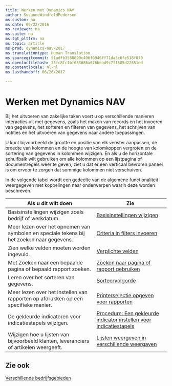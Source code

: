 ```yaml
---
title: Werken met Dynamics NAV
author: SusanneWindfeldPedersen
ms.custom: na
ms.date: 09/22/2016
ms.reviewer: na
ms.suite: na
ms.tgt_pltfrm: na
ms.topic: article
ms-prod: dynamics-nav-2017
ms.translationtype: Human Translation
ms.sourcegitcommit: 51adfb3588099c496f0946ff71da5c6fe518f070
ms.openlocfilehash: 25fc8fc1bf688686a676bead9c7f1505d22651ed
ms.contentlocale: nl-nl
ms.lasthandoff: 06/26/2017

---
```

    
# <a name="work-with-dynamics-nav"></a>Werken met Dynamics NAV
Bij het uitvoeren van zakelijke taken voert u op verschillende manieren interacties uit met gegevens, zoals het maken van records en het invoeren van gegevens, het sorteren en filteren van gegevens, het schrijven van notities en het uitvoeren van gegevens naar andere toepassingen.

U kunt bijvoorbeeld de grootte en positie van elk venster aanpassen, de breedte van kolommen en de hoogte van kolomkoppen vergroten en de sortering van gegevens in kolommen wijzigen. En als u de horizontale schuifbalk wilt gebruiken om alle kolommen op een lijstpagina of documentregels weer te geven, ziet u dat er een verticaal bevroren paneel is om ervoor te zorgen dat sommige kolommen niet verschuiven.

In de volgende tabel wordt een gedeelte van de algemene functionaliteit weergegeven met koppelingen naar onderwerpen waarin deze worden beschreven.

|Als u dit wilt doen |Zie |
|---|----|
|Basisinstellingen wijzigen zoals bedrijf of werkdatum.|[Basisinstellingen wijzigen](ui-change-basic-settings.md)|
|Meer lezen over het opnemen van symbolen en speciale tekens bij het zoeken naar gegevens.|[Criteria in filters invoeren](ui-enter-criteria-filters.md)|
|Zien welke velden moeten worden ingevuld.|[Verplichte velden](ui-mandatory-fields.md)|
|Met Zoeken naar een bepaalde pagina of bepaald rapport zoeken.|[Zoeken naar pagina of rapport gebruiken](ui-search.md)|
|Leren over het sorteren van gegevens.|[Sorteervolgorde](ui-sorting.md)|
|Meer lezen over het instellen van rapporten op afdrukken op een specifieke manier.|[Printerselectie opgeven voor rapporten](ui-specify-printer-selection-reports.md)|
|De gekleurde indicatoren voor indicatiestapels wijzigen.|[Procedure: Een gekleurde indicator instellen voor indicatiestapels](ui-how-setup-colored-indicator-cues.md)|
|Wijzigen hoe u lijsten van bijvoorbeeld klanten, leveranciers of artikelen weergeeft.|[Lijsten weergeven in verschillende weergaven](across-display-lists-different-views.md)|

## <a name="see-also"></a>Zie ook
[Verschillende bedrijfsgebieden](ui-across-business-areas.md)

